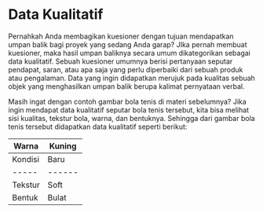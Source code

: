 # Data Kualitatif

Pernahkah Anda membagikan kuesioner dengan tujuan mendapatkan umpan balik bagi proyek yang sedang Anda garap? JIka pernah membuat kuesioner, maka hasil umpan baliknya secara umum dikategorikan sebagai data kualitatif. Sebuah kuesioner umumnya berisi pertanyaan seputar pendapat, saran, atau apa saja yang perlu diperbaiki dari sebuah produk atau pengalaman. Data yang ingin didapatkan merujuk pada kualitas sebuah objek yang menghasilkan umpan balik berupa kalimat pernyataan verbal.

Masih ingat dengan contoh gambar bola tenis di materi sebelumnya? Jika ingin mendapat data kualitatif seputar bola tenis tersebut, kita bisa melihat sisi kualitas, tekstur bola, warna, dan bentuknya. Sehingga dari gambar bola tenis tersebut didapatkan data kualitatif seperti berikut:

Warna | Kuning
----- | ------
Kondisi | Baru
----- | ------
Tekstur | Soft
Bentuk | Bulat

